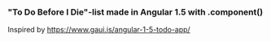 
### "To Do Before I Die"-list made in Angular 1.5 with .component()

Inspired by https://www.gaui.is/angular-1-5-todo-app/
